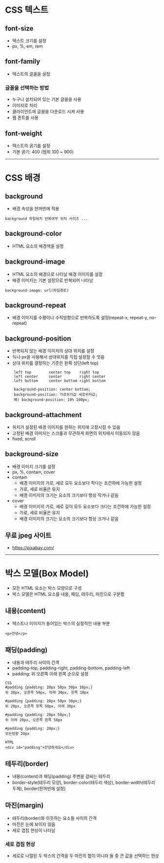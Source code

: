 # CSS 텍스트
## font-size
- 텍스트 크기를 설정
- px, %, em, rem

## font-family
- 텍스트의 글꼴을 설정

### 글꼴을 선택하는 방법
- 누구나 설치되어 있는 기본 글꼴을 사용
- 이미지로 처리
- 클라이언트에 글꼴을 다운로드 시켜 사용
- 웹 폰트를 사용

## font-weight
- 텍스트의 굵기를 설정
- 기본 굵기: 400 (범위 100 ~ 900)

****************************************************************

# CSS 배경
## background
- 배경 속성을 한꺼번에 적용
```
background 파일위치 반복여부 위치 사이즈 ...
```
## background-color
- HTML 요소의 배경색을 설정

## background-image
- HTML 요소의 배경으로 나타날 배경 이미지를 설정
- 배경 이미지는 기본 설정으로 반복되어 나타남
```
background-image: url(파일경로)
```

## background-repeat
- 배경 이미지를 수평이나 수직방향으로 반복하도록 설정(repeat-x, repeat-y, no-repeat)

## background-position
- 반복되지 않는 배경 이미지의 상대 위치를 설정
- %나 px을 사용해서 상대위치를 직접 설정할 수 잇음
- 상대 위치를 결정하는 기준은 왼쪽 상단(left top)
```
    left top        center top    right top
    left center     center        right center
    left bottom     center bottom right bottom

    background-position: center bottom;
    background-position: 가로위치값 세로위치값;
    예) background-position: 10% 100px;
```

## background-attachment
- 위치가 설정된 배경 이미지를 원하는 위치에 고정시킬 수 있음
- 고정된 배경 이미지는 스크롤과 무관하게 화면의 위치에서 이동되지 않음
- fixed, scroll

## background-size
- 배경 이미지 크기를 설정
- px, %, contain, cover
- contain
    - 배경 이미지의 가로, 세로 모두 요소보다 작다는 조건하에 가능한 설정
    - 가로, 세로 비율은 유지
    - 배경 이미지의 크기는 요소의 크기보다 항상 작거나 같음
- cover
    - 배경 이미지의 가로, 세로 길이 모두 요소보다 크다는 조건하에 가능한 설정
    - 가로, 세로 비율은 유지
    - 배경 이미지의 크기는 요소의 크기보다 항상 크거나 같음

## 무료 jpeg 사이트
- https://pixabay.com/

****************************************************************

# 박스 모델(Box Model)
- 모든 HTML 요소는 박스 모양으로 구성
- 박스 모델은 HTML 요소를 내용, 패딩, 테두리, 마진으로 구분함

## 내용(content)
- 텍스트나 이미지가 들어있는 박스의 실질적인 내용 부분
```
<p>안녕</p>
```

## 패딩(padding)
- 내용과 테두리 사이의 간격
- padding-top, padding-right, padding-bottom, padding-left
- padding: 위 오른쪽 아래 왼쪽 순으로 설정
```
CSS
#padding {padding: 20px 50px 30px 10px;}
위 20px, 오른쪽 50px, 아래 30px, 왼쪽 10px

#padding {padding: 20px 50px 30px;}
위 20px, 오른쪽 왼쪽 50px, 아래 30px

#padding {padding: 20px 50px;}
위 아래 20px, 오른쪽 왼쪽 50px

#padding {padding: 20px;}
모든방향 20px

HTML
<div id="padding">안녕하세요</div>
```

## 테두리(border)
- 내용(content)과 패딩(padding) 주변을 감싸는 테두리
- border-style(테두리 모양), border-color(테두리 색상), border-width(테두리 두께), border(한꺼번에 설정)

## 마진(margin)
- 테두리(border)와 이웃하는 요소들 사이의 간격
- 마진은 눈에 보이지 않음
- 세로 겹침 현상이 나타남

### 세로 겹침 현상
- 세로로 나열된 두 박스의 간격을 두 마진의 합이 아니라 둘 중 큰 값을 선택하는 현상

